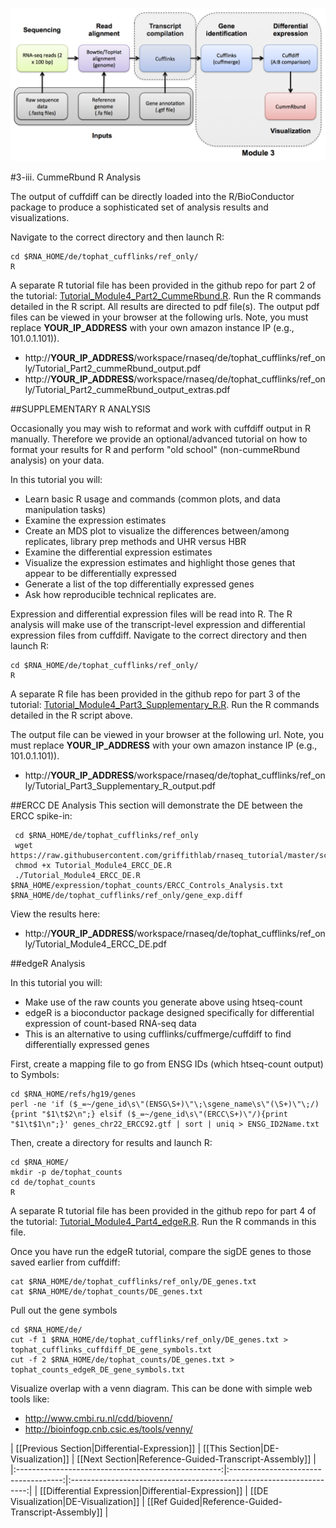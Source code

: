 ![RNA-seq Flowchart - Module 4](Images/RNA-seq_Flowchart4.png)

#3-iii. CummeRbund R Analysis

The output of cuffdiff can be directly loaded into the R/BioConductor package to produce a sophisticated set of analysis results and visualizations. 

Navigate to the correct directory and then launch R:

	cd $RNA_HOME/de/tophat_cufflinks/ref_only/
	R
	

A separate R tutorial file has been provided in the github repo for part 2 of the tutorial: [Tutorial_Module4_Part2_CummeRbund.R](https://github.com/griffithlab/rnaseq_tutorial/blob/master/scripts/Tutorial_Module4_Part2_cummeRbund.R). Run the R commands detailed in the R script. All results are directed to pdf file(s). The output pdf files can be viewed in your browser at the following urls. Note, you must replace __YOUR_IP_ADDRESS__ with your own amazon instance IP (e.g., 101.0.1.101)).

* http://__YOUR_IP_ADDRESS__/workspace/rnaseq/de/tophat_cufflinks/ref_only/Tutorial_Part2_cummeRbund_output.pdf
* http://__YOUR_IP_ADDRESS__/workspace/rnaseq/de/tophat_cufflinks/ref_only/Tutorial_Part2_cummeRbund_output_extras.pdf
	
##SUPPLEMENTARY R ANALYSIS 

Occasionally you may wish to reformat and work with cuffdiff output in R manually. Therefore we provide an optional/advanced tutorial on how to format your results for R and perform "old school" (non-cummeRbund analysis) on your data.

In this tutorial you will:

* Learn basic R usage and commands (common plots, and data manipulation tasks)
* Examine the expression estimates
* Create an MDS plot to visualize the differences between/among replicates, library prep methods and UHR versus HBR
* Examine the differential expression estimates
* Visualize the expression estimates and highlight those genes that appear to be differentially expressed
* Generate a list of the top differentially expressed genes
* Ask how reproducible technical replicates are.

Expression and differential expression files will be read into R. The R analysis will make use of the transcript-level expression and differential expression files from cuffdiff. Navigate to the correct directory and then launch R:

	cd $RNA_HOME/de/tophat_cufflinks/ref_only/
	R

A separate R file has been provided in the github repo for part 3 of the tutorial: [Tutorial_Module4_Part3_Supplementary_R.R](https://github.com/griffithlab/rnaseq_tutorial/blob/master/scripts/Tutorial_Module4_Part3_Supplementary_R.R). Run the R commands detailed in the R script above. 

The output file can be viewed in your browser at the following url. Note, you must replace __YOUR_IP_ADDRESS__ with your own amazon instance IP (e.g., 101.0.1.101)).
* http://__YOUR_IP_ADDRESS__/workspace/rnaseq/de/tophat_cufflinks/ref_only/Tutorial_Part3_Supplementary_R_output.pdf

##ERCC DE Analysis
This section will demonstrate the DE between the ERCC spike-in:

     cd $RNA_HOME/de/tophat_cufflinks/ref_only
     wget https://raw.githubusercontent.com/griffithlab/rnaseq_tutorial/master/scripts/Tutorial_Module4_ERCC_DE.R
     chmod +x Tutorial_Module4_ERCC_DE.R
     ./Tutorial_Module4_ERCC_DE.R $RNA_HOME/expression/tophat_counts/ERCC_Controls_Analysis.txt $RNA_HOME/de/tophat_cufflinks/ref_only/gene_exp.diff

View the results here:
* http://__YOUR_IP_ADDRESS__/workspace/rnaseq/de/tophat_cufflinks/ref_only/Tutorial_Module4_ERCC_DE.pdf

##edgeR Analysis		

In this tutorial you will:

* Make use of the raw counts you generate above using htseq-count
 * edgeR is a bioconductor package designed specifically for differential expression of count-based RNA-seq data
 * This is an alternative to using cufflinks/cuffmerge/cuffdiff to find differentially expressed genes

First, create a mapping file to go from ENSG IDs (which htseq-count output) to Symbols:

	cd $RNA_HOME/refs/hg19/genes
	perl -ne 'if ($_=~/gene_id\s\"(ENSG\S+)\"\;\sgene_name\s\"(\S+)\"\;/){print "$1\t$2\n";} elsif ($_=~/gene_id\s\"(ERCC\S+)\"/){print "$1\t$1\n";}' genes_chr22_ERCC92.gtf | sort | uniq > ENSG_ID2Name.txt

Then, create a directory for results and launch R:

	cd $RNA_HOME/
	mkdir -p de/tophat_counts
	cd de/tophat_counts
	R
	
A separate R tutorial file has been provided in the github repo for part 4 of the tutorial: [Tutorial_Module4_Part4_edgeR.R](https://github.com/griffithlab/rnaseq_tutorial/blob/master/scripts/Tutorial_Module4_Part4_edgeR.R). Run the R commands in this file.

Once you have run the edgeR tutorial, compare the sigDE genes to those saved earlier from cuffdiff:

	cat $RNA_HOME/de/tophat_cufflinks/ref_only/DE_genes.txt
	cat $RNA_HOME/de/tophat_counts/DE_genes.txt
	
Pull out the gene symbols
```
cd $RNA_HOME/de/
cut -f 1 $RNA_HOME/de/tophat_cufflinks/ref_only/DE_genes.txt > tophat_cufflinks_cuffdiff_DE_gene_symbols.txt
cut -f 2 $RNA_HOME/de/tophat_counts/DE_genes.txt > tophat_counts_edgeR_DE_gene_symbols.txt
```

Visualize overlap with a venn diagram. This can be done with simple web tools like:
* http://www.cmbi.ru.nl/cdd/biovenn/
* http://bioinfogp.cnb.csic.es/tools/venny/
	
	
| [[Previous Section|Differential-Expression]]        | [[This Section|DE-Visualization]]     | [[Next Section|Reference-Guided-Transcript-Assembly]] |
|:---------------------------------------------------:|:------------------------------------:|:-------------------------------------------------------------------:|
| [[Differential Expression|Differential-Expression]] | [[DE Visualization|DE-Visualization]] | [[Ref Guided|Reference-Guided-Transcript-Assembly]]  |

